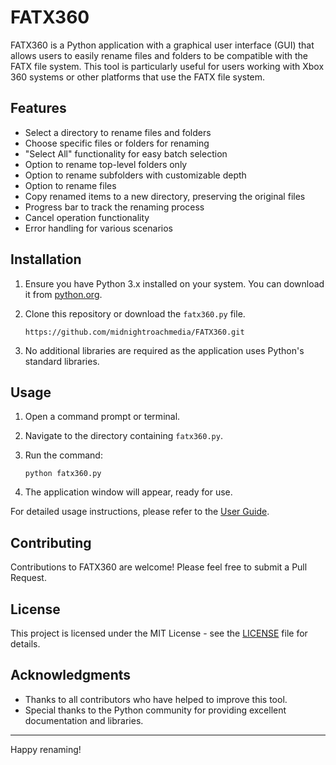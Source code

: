 # FATX360

FATX360 is a Python application with a graphical user interface (GUI) that allows users to easily rename files and folders to be compatible with the FATX file system. This tool is particularly useful for users working with Xbox 360 systems or other platforms that use the FATX file system.

## Features

- Select a directory to rename files and folders
- Choose specific files or folders for renaming
- "Select All" functionality for easy batch selection
- Option to rename top-level folders only
- Option to rename subfolders with customizable depth
- Option to rename files
- Copy renamed items to a new directory, preserving the original files
- Progress bar to track the renaming process
- Cancel operation functionality
- Error handling for various scenarios

## Installation

1. Ensure you have Python 3.x installed on your system. You can download it from [python.org](https://www.python.org/downloads/).

2. Clone this repository or download the `fatx360.py` file.

   ```
   https://github.com/midnightroachmedia/FATX360.git
   ```

3. No additional libraries are required as the application uses Python's standard libraries.

## Usage

1. Open a command prompt or terminal.
2. Navigate to the directory containing `fatx360.py`.
3. Run the command:

   ```
   python fatx360.py
   ```

4. The application window will appear, ready for use.

For detailed usage instructions, please refer to the [User Guide](USER_GUIDE.md).

## Contributing

Contributions to FATX360 are welcome! Please feel free to submit a Pull Request.

## License

This project is licensed under the MIT License - see the [LICENSE](LICENSE) file for details.

## Acknowledgments

- Thanks to all contributors who have helped to improve this tool.
- Special thanks to the Python community for providing excellent documentation and libraries.

---

Happy renaming!
